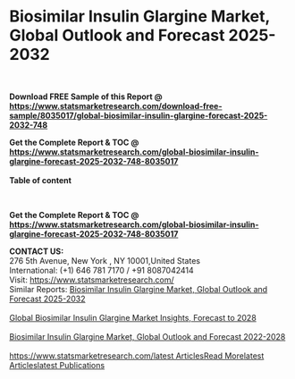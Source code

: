 <h1>Biosimilar Insulin Glargine Market, Global Outlook and Forecast 2025-2032</h1><br/><p><strong>Download FREE Sample of this Report @ <a href="https://www.statsmarketresearch.com/download-free-sample/8035017/global-biosimilar-insulin-glargine-forecast-2025-2032-748">https://www.statsmarketresearch.com/download-free-sample/8035017/global-biosimilar-insulin-glargine-forecast-2025-2032-748</a></strong></p><div><b>Get the Complete Report & TOC @ <a href="https://www.statsmarketresearch.com/global-biosimilar-insulin-glargine-forecast-2025-2032-748-8035017">https://www.statsmarketresearch.com/global-biosimilar-insulin-glargine-forecast-2025-2032-748-8035017</a></b></div><br><b>Table of content</b><p><br><div><b>Get the Complete Report & TOC @ <a href="https://www.statsmarketresearch.com/global-biosimilar-insulin-glargine-forecast-2025-2032-748-8035017">https://www.statsmarketresearch.com/global-biosimilar-insulin-glargine-forecast-2025-2032-748-8035017</a></b></div></p> <b>CONTACT US:</b><br>276 5th Avenue, New York , NY 10001,United States<br>International: (+1) 646 781 7170 / +91 8087042414<br>Visit: <a href="https://www.statsmarketresearch.com/">https://www.statsmarketresearch.com/</a><br>Similar Reports: <a href="https://www.statsmarketresearch.com/global-biosimilar-insulin-glargine-forecast-2025-2032-748-8035017">Biosimilar Insulin Glargine Market, Global Outlook and Forecast 2025-2032</a><br/><br/><a href="https://www.statsmarketresearch.com/global-biosimilar-insulin-glargine-forecast-2025-2032-748-8035017">Global Biosimilar Insulin Glargine Market Insights, Forecast to 2028</a><br/><br/><a href="https://www.statsmarketresearch.com/global-biosimilar-insulin-glargine-forecast-2025-2032-748-8035017">Biosimilar Insulin Glargine Market, Global Outlook and Forecast 2022-2028</a><br/><br/><a href="https://gyeongbokgung.com">https://www.statsmarketresearch.com/</a><a href="https://hallyeomaritime.com">latest Articles</a><a href="https://jingwansa.com">Read More</a><a href=https://nguoiviet.jp/">latest Articles</a><a href="https://www.intelmarketresearch.com/">latest Publications</a>